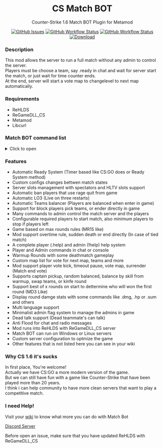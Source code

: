 <h1 align="center">CS Match BOT</h1>
<p align="center">Counter-Strike 1.6 Match BOT Plugin for Metamod</p>

<p align="center">
    <a href="https://github.com/SmileYzn/MatchBot/issues"><img alt="GitHub Issues" src="https://img.shields.io/github/issues-raw/smileyzn/MatchBot?style=flat-square"></a>
    <a href="https://github.com/SmileYzn/MatchBot/actions"><img alt="GitHub Workflow Status" src="https://img.shields.io/github/actions/workflow/status/SmileYzn/MatchBot/msbuild.yml?branch=main&label=Windows&style=flat-square"></a>
    <a href="https://github.com/SmileYzn/MatchBot/actions"><img alt="GitHub Workflow Status" src="https://img.shields.io/github/actions/workflow/status/smileyzn/MatchBot/makefile.yml?branch=main&label=Linux&style=flat-square"></a>
    <a href="https://github.com/SmileYzn/MatchBot/releases/latest"><img src="https://img.shields.io/github/downloads/SmileYzn/MatchBot/total?label=Download%40latest&style=flat-square&logo=github&logoColor=white" alt="Download"></a>
</p>

<h3>Description</h3>
<p>
This mod allows the server to run a full match without any admin to control the server.<br>
Players must be choose a team, say .ready in chat and wait for server start the match, or just wait for time counter ends.<br>
At the end, server will start a vote map to changelevel to next map automatically.<br>
</p>

<h3>Requirements</h3>
<ul>
    <li>ReHLDS</li>
    <li>ReGameDLL_CS</li>
    <li>Metamod</li>
    <li>Libcurl</li>
</ul> 
<h3> Match BOT command list </h3>
<details>
<summary>Click to open</summary>

| matchbot.cfg commands list         |  Default | Min | Max         | Description                                    |
| :--------------------------------- | :-----: | :-: | :----------: | :--------------------------------------------- |
| mb_log_tag                         | BOT     | -   | -            | Match BOT Log Tag. <br/>Here you can put any tag you wish.|
| mb_language                        | en      | -   | -            | Match BOT Language. <br/>`en` English US. <br/>`bp` Brazilian Portuguese.<br/>`es` Spanish Spain.<br/> You can edit/create more languages in matchbot\language.json |
| mb_admin_prefix                    | !       | -   | -            | Match BOT administrator command game chat prefix. <br /> For example `!menu` opens administrator menu. |
| mb_player_prefix                   | .       | -   | -            | Match BOT player command game chat prefix. <br /> For example `.dmg` show damage when player dead. |
| mb_players_min                     | 10      | -   | -            | Minimum players needed to start match. |
| mb_players_max                     | 10      | -   | -            | Maximum allowed players in match. |
| mb_play_rounds                     | 30      | -   | -            | Rounds to play before execute overtime.|
| mb_play_rounds_ot                  | 6       | -   | -            | Round to play in overtime. |
| mb_play_ot_mode                    | 3       | 0   | 3            | Overtime type. <br /> `0` Sudden death round. <br /> `1` Play overtime. <br /> `2` End match tied. <br /> `3` Users vote. |
| mb_ready_type                      | 1       | 0   | 2            | Ready system type.<br /> `0` Disabled. <br /> `1` Ready System. <br /> `2` Ready Timer. |
| mb_ready_time                      | 60      | -   | -            | Ready system timer delay in seconds. <br /> Only works with `mb_ready_type 2` |
| mb_team_pick_type                  | -1      | -1  | 5            | Team pickup type when match begin. <br /> `-1` Enable vote. <br /> `0` Leaders. <br /> `1` Random. <br /> `2` None. <br /> `3` Skill balanced. <br /> `4` Swap teams. <br /> `5` Knife round.|
| mb_team_pick_menu                  | abcdef  | -   | -            | Only works with `mb_team_pick_type -1`. <br/>This allows you to make your team pickup menu.<br/> `0` Leaders. <br /> `b` Random. <br /> `c` None. <br /> `d` Skill balanced. <br /> `e` Swap teams. <br /> `f` Knife round|
| mb_vote_map_type                   | 1       | 1   | 2            | Vote map type. It lets players to choose map or play random map. <br /> `1` Vote map. <br /> `2` Random map. |
| mb_vote_map_auto                   | 2       | 0   | 2            | Start vote map at match end. <br /> `0` Disabled. <br /> `1` Enabled. <br /> `2` Only when minimum players reached. |
| mb_vote_map_fail                   | 1       | 0   | 2            | Actions to perform when votemap fails. <br /> `0` Continue match. <br /> `1` Restart vote map. <br /> `2` Choose random map. |
| mb_knife_round                     | 0       | 0   | 1            | Play Knife Round to choose starting sides. <br /> `0` Disabled. <br /> `1` Enabled.|
| mb_score_type                      | 0       | 0   | 1            | Scores display method. <br /> `0` Default scores with phrases. <br /> `1` Show all teams and scores. |
| mb_scoreboard_team                 | 1       | 0   | 1            | Store team scores in scoreboard. <br /> `0` Disabled. <br /> `1` Enabled.|
| mb_scoreboard_player               | 1       | 0   | 1            | Store player scores in scoreboard. <br /> `0` Disabled. <br /> `1` Enabled.|
| mb_gamename                        | 1       | 0   | 1            | Display states and scores at game description. <br /> `0` Disabled. <br /> `1` Enabled.|
| mb_player_vote_kick                | 5       | 0   | -            | Mininum of players in a team to enable vote kick command for players. <br /> Set to `0` to disable vote kick command.|
| mb_player_vote_map                 | 5       | 0   | -            | Mininum of players in a team to enable vote map command for players. <br /> Set to `0` to disable vote map command.|
| mb_player_vote_pause               | 5       | 0   | -            | Mininum of players in a team to enable vote pause command for players. <br /> Set to `0` to disable vote pause command.|
| mb_player_vote_restart             | 5       | 0   | -            | Mininum of players in a team to enable vote kick command for players. <br /> Set to `0` to disable vote restart command.|
| mb_player_vote_surrender           | 5       | 0   | -            | Mininum of players in a team to enable vote kick command for players. <br /> Set to `0` to disable vote surrender command.|
| mb_round_end_stats                 | 0       | 0   | 4            | Show round stats on end. <br /> `0` Disabled. <br /> `1` Show round damage in chat. <br /> `2` Show round summary in chat. <br /> `3` Show round damage in console. <br /> `4` Show round summary in console. |
| mb_stats_commands                  | abcd    | -   | -            | Enabled round stats commands in chat. <br /> `a` Enable `.hp` command. <br /> `b` Enable `.dmg` command. <br /> `c` Enable `.rdmg` command. <br /> `d` Enable `.sum` command.|
| mb_restrict_weapons                | 000000000000000000000000000000000000000| -   | - | Restricted Weapons by item index slot position (1 to block item, 0 to allow). <br />`0` Shieldgun. <br /> `1` P228. <br /> `2` Glock. <br /> `3` Scout. <br /> `4` Hegrenade. <br /> `5` Xm1014. <br /> `6` C4. <br /> `7` Mac10. <br /> `8` Aug. <br /> `9` Smokegrenade. <br /> `10` Elite. <br /> `11` Fiveseven. <br /> `12` Ump45. <br /> `13` Sg550. <br /> `14` Galil. <br /> `15` Famas. <br /> `16` Usp. <br /> `17` Glock18. <br /> `18` Awp. <br /> `19` Mp5n. <br /> `20` M249. <br /> `21` M3. <br /> `22` M4a1. <br /> `23` Tmp. <br /> `24` G3sg1. <br /> `25` Flashbang. <br /> `26` Deagle. <br /> `27` Sg552. <br /> `28` Ak47. <br /> `29` Knife. <br /> `30` P90. <br /> `31` Nvg. <br /> `32` Defusekit. <br /> `33` Kevlar. <br /> `34` Assault. <br /> `35` Longjump. <br /> `36` Sodacan. <br /> `37` Healthkit. <br /> `38` Antidote. <br /> `39` Battery. |
| mb_extra_smoke_count               | 2       | 0   | -            | Extra Smokegranade explosion fix .<br /> `0` Disabled. <br /> `n` Number of extra smoke puffs. |
| mb_fix_spawn_distance              | 60.0    | -   | -            | Distance to respawn player if try to bug respawn on de_dust2 ramp and other maps. <br /> `0` Disabled. <br /> `n.0` Distance in units to enable fix. |
| mb_help_file                       | cstrike/addons/matchbot/users_help.html      | -  | -            | Users Help File or Website url (Without HTTPS). <br /> If is website url, works only with HTTP (Not HTTPS).|
| mb_help_file_admin                 | cstrike/addons/matchbot/admin_help.html      | -  | -            | Admin Help File or Website url (Without HTTPS). <br /> If is website url, works only with HTTP (Not HTTPS).|
| mb_api_url                         | -       | -   | -            | Match Bot HTTP Requests URL. <br/>Leave empty to disable whole matchbot API.|
| mb_api_timeout                     | 5       | -   | -            | Timeout of Match Bot HTTP API Requests. |
| mb_api_auth_type                   | 0       | 0   | 2            | Player Authentication type on connect. <br /> `0` Disable player authentication on connect. <br /> `1` Kick Player only when receive response from authentication server to kick it. <br /> `2` Kick Player if authentication failed or authentication server is offline. |
| mb_cfg_match_bot                   | matchbot.cfg  | -   | -            | Match Bot main config. <br /> Executed when Match Bot loads at new map.|
| mb_cfg_warmup                      | warmup.cfg    | -   | -            | Warmup config. <br /> Executed at Warmup session.|
| mb_cfg_start                       | start.cfg     | -   | -            | Start config. <br /> Executed when vote system starts vote teams or vote map.|
| mb_cfg_1st                         | esl.cfg       | -   | -            | First Half config. <br /> Executed when match is live at first half.|
| mb_cfg_halftime                    | halftime.cfg  | -   | -            | Half Time config. <br /> Executed when match is in half time.|
| mb_cfg_2nd                         | esl.cfg       | -   | -            | Second Half config. <br /> Executed when match is live at second half.|
| mb_cfg_overtime                    | esl-ot.cfg    | -   | -            | Overtime config. <br /> Executed at overtime extras rounds.|
| mb_cfg_end                         | end.cfg       | -   | -            | End config. <br /> Executed right after match ends.|
</details>

<h3>Features</h3>
<ul>
<li>Automatic Ready System (Timer based like CS:GO does or Ready System method)</li>
<li>Custom configs changes bettwen match states</li>
<li>Server slots management with spectators and HLTV slots support</li>
<li>Automatic ban players that use rage quit from game</li>
<li>Automatic LO3 (Live on three restarts)</li>
<li>Automatic Teams balancer (Players are balanced when enter in game)</li>
<li>Support for block players pick teams, or ender directly in game</li>
<li>Many commands to admin control the match server and the players</li>
<li>Configurable required players to start match, also minimum players to stop if players left</li>
<li>Game based on max rounds rules (MR15 like)</li>
<li>Mod support overtime rule, sudden death or end directly (In case of tied match)</li>
<li>A complete player (.help) and admin (!help) help system</li>
<li>Player and Admin commands in chat or console</li>
<li>Warmup Rounds with some deathmatch gameplay</li>
<li>Custom map list for vote for next map, teams and more</li>
<li>Mod support player vote kick, timeout pause, vote map, surrender (Match end vote)</li>
<li>Supports captain pickup, random balanced, balance by skill from warmup, swap teams, or kinfe round</li>
<li>Support best of x rounds on start to dettermine who will won the first round (MD3 Like)</li>
<li>Display round damge stats with some commands like .dmg, .hp or .sum and others</li>
<li>Multi language support</li>
<li>Minimalist admin flag system to manage the admins in game</li>
<li>Dead talk support (Dead teammate's can talk)</li>
<li>Anti Flood for chat and radio messages</li>
<li>Mod runs into ReHLDS with ReGameDLL_CS server</li>
<li>Match BOT can run on Windows or Linux servers</li>
<li>Custom server configuration to optmize the game</li>
<li>Other features that is not listed here you can see in your wiki</li>
</ul>

<h3>Why CS 1.6 it's sucks</h3>
<p>
In first place, You're welcome!<br>  
Actually we have CS:GO a more modern version of the game.<br>  
But we can still have fun with a game like Counter-Strike that have been played more than 20 years.<br>  
I think i can help community to have more clean servers that want to play a competitive match.
</p>

<h3>I need Help!</h3>
<p>Visit your <a href="https://github.com/SmileYzn/MatchBot/wiki">wiki</a> to know what more you can do with Match Bot</p>
<p><a href="https://discord.gg/jFxKr9RSRc" target="_new">Discord Server</a></p>
<p>Before open an issue, make sure that you have updated ReHLDS with ReGameDLL_CS</p>
